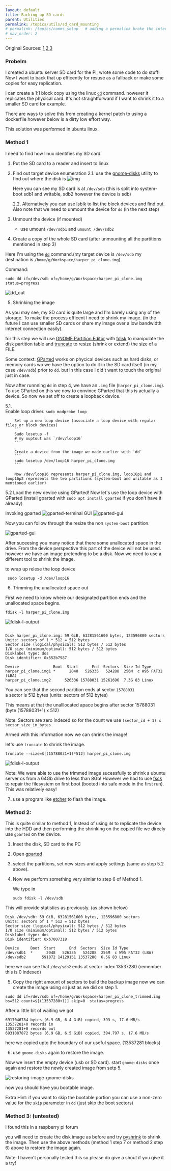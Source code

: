 ```yaml
---
layout: default
title: Backing up SD cards 
parent: Utilities
permalink: /topics/utils/sd_card_mounting
# permalink: /topics/comms_setup   # adding a permalink broke the internal linking to a topic 
# nav_order: 2
---
```


Original Sources: [1][source_1],[2][source_2],[3][source_3]

### Probelm 
I created a ubuntu server SD card for the PI, wrote some code to do stuff! Now I want to back that up efficently for resuse as a fallback or make some copies for easy replication. <br/>

I can create a 1:1 block copy using the linux [`dd`][dd_cmd_wiki] command. however it replicates the phycical card. It's not straightforward if I want to shrink it to a smaller SD card for example.

There are ways to solve this from creating a kernel patch to using a dockerfile however below is a dirty low effort way.

This solution was performed in ubuntu linux.

### Method 1 

I need to find how linux identifies my SD card.

1. Put the SD card to a reader and insert to linux 
2. Find out target device enumeration 
    2.1. use the [gnome-disks][gnome_disks] utility to find out where the disk is ![img][gnome_disks_img] <br/>

    Here you can see my SD card is at `/dev/sdb` (this is split into system-boot sdb1 and writable, sdb2 however the device is sdb) <br/>

    2.2. Alternatively you can use [lsblk][lsblk_man] to list the block devices and find out. Also note that we need to unmount the device for `dd` (in the next step) <br/>

3. Unmount the device (if mounted) 
    * use umount `/dev/sdb1` and `umount /dev/sdb2`

4. Create a copy of the whole SD card (after unmounting all the partitions mentioned in step 3)

Here I'm using the [`dd`][dd_manpages] command.(my target device is `/dev/sdb` my destination is `/home/g/Workspace/harper_pi_clone.img`)

Command:
```
sudo dd if=/dev/sdb of=/home/g/Workspace/harper_pi_clone.img status=progress
```

![dd_out](backing_up_and_restoring_bootable_linux_sd_cards/dd_cmd.png)


5. Shrinking the image 

As you may see, my SD card is quite large and I'm barely using any of the storage. To make the process efficent I need to shrink my image. (in the future I can use smaller SD cards or share my image over a low bandwidth internet connection easily).

for this step we will use [GNOME Partition Editor][gparted_web] with [fdisk][fdisk_man] to manipulate the disk partition table and [truncate][truncate_man] to resize (shrink or extend) the size of a FILE. 


Some context: [GParted][gparted_web] works on phycical devices such as hard disks, or memory cards wo we have the option to do it in the SD card itself (in my case `/dev/sdb`) prior to `dd`. but in this case I did't want to touch the original just in case. 

Now after runnning `dd` in step 4, we have an `.img` file (`harper_pi_clone.img`). To use GParted on this we now to convince GParted that this is actually a device. So now we set off to create a loopback device. 

 5.1.   
        Enable loop driver.
        ```
        sudo modprobe loop
        ```

        Set up a new loop device (associate a loop device with regular files or block devices)
        ```
        Sudo losetup -f 
        # my ouptout was `/dev/loop16`
        ```

        Create a device from the image we made earlier with `dd`
        ```
        sudo losetup /dev/loop16 harper_pi_clone.img
        ```

        Now /dev/loop16 represents harper_pi_clone.img, loop16p1 and loop16p2 represents the two partitions (system-boot and writable as I mentioned earlier) 


5.2 
        Load the new device using GParted! 
        Now let's use the loop device with GParted (install gparted with `sudo apt install gparted` if you don't have it already)

Invoking gparted 
![gparted-terminal](backing_up_and_restoring_bootable_linux_sd_cards/gparted-terminal.png)
GUI
![gparted-gui](backing_up_and_restoring_bootable_linux_sd_cards/gparted-gui.png)

Now you can follow through the resize the non `system-boot` partition. 

![gparted-gui](backing_up_and_restoring_bootable_linux_sd_cards/gparted-operation-complete.png)


After suceesing you many notice that there some unallocated space in the drive. From the device perspective this part of the device will not be used. however we have an image pretending to be a disk. Now we need to use a different tool to shrink the image. 

to wrap up relese the loop device

```
 sudo losetup -d /dev/loop16
```

6. Trimming the unallocated space out

First we need to know where our designated partition ends and the unallocated space begins. 

```
fdisk -l harper_pi_clone.img
```
![fdisk-l-output](backing_up_and_restoring_bootable_linux_sd_cards/fdisk_l_out.png)

```

Disk harper_pi_clone.img: 59 GiB, 63281561600 bytes, 123596800 sectors
Units: sectors of 1 * 512 = 512 bytes
Sector size (logical/physical): 512 bytes / 512 bytes
I/O size (minimum/optimal): 512 bytes / 512 bytes
Disklabel type: dos
Disk identifier: 0x552b7987

Device               Boot  Start      End  Sectors  Size Id Type
harper_pi_clone.img1 *      2048   526335   524288  256M  c W95 FAT32 (LBA)
harper_pi_clone.img2      526336 15788031 15261696  7.3G 83 Linux

```

You can see that the second partition ends at sector `15788031`  </br>
a sector is 512 bytes (units: sectors of 512 bytes)

This means at that the unalllocated apace begins after sector 15788031 (byte (15788031+1) x 512)

Note: Sectors are zero indexed so for the count we use `(sector_id + 1) x sector_size_in_bytes`

Armed with this information now we can shrink the image! 

let's use `truncate` to shrink the image. 

```
truncate --size=$[(15788031+1)*512] harper_pi_clone.img
```

![fdisk-l-output](backing_up_and_restoring_bootable_linux_sd_cards/shrunk_image.png)

Note: We were able to use the trimmed image sucessfully to shrink a ubuntu server os from a 64Gb drive to less than 8Gb! 
However we had to use [fsck][fsck_man] to repair the filesystem on first boot (booted into safe mode in the first run). This was relatively easy! 

7. use a program like [etcher](https://www.balena.io/etcher/) to flash the image.


### Method 2:

This is quite similar to method 1, Instead of using `dd` to replicate the device into the HDD and then performing the shrinking on the copied file we direcly use `gparted` on the device.

1. Inset the disk, SD card to the PC 
2. Open [gparted][gparted_web]
3. select the partitions, set new sizes and apply settings (same as step 5.2 above).
4. 
    Now we perform something very simlar to step 6 of Method 1. <br/>

    We type in 

    ```
    sudo fdisk -l /dev/sdb
    ```

This will provide statistics as previously. (as shown below)

```
Disk /dev/sdb: 59 GiB, 63281561600 bytes, 123596800 sectors
Units: sectors of 1 * 512 = 512 bytes
Sector size (logical/physical): 512 bytes / 512 bytes
I/O size (minimum/optimal): 512 bytes / 512 bytes
Disklabel type: dos
Disk identifier: 0xb7007318

Device     Boot  Start      End  Sectors  Size Id Type
/dev/sdb1  *      2048   526335   524288  256M  c W95 FAT32 (LBA)
/dev/sdb2       591872 14129151 13537280  6.5G 83 Linux

```

here we can see that `/dev/sdb2` ends at sector index 13537280 (remember this is 0 indexed) <br/>

5. Copy the right amount of sectors to build the backup image
now we can create the image using `dd` just as we did on step 1. 

```
sudo dd if=/dev/sdb of=/home/g/Workspace/harper_pi_clone_trimmed.img bs=512 count=$[(13537280+1)] skip=0  status=progress
```
After a little bit of waiting we got 

```
6917046784 bytes (6.9 GB, 6.4 GiB) copied, 393 s, 17.6 MB/s
13537281+0 records in
13537281+0 records out
6931087872 bytes (6.9 GB, 6.5 GiB) copied, 394.797 s, 17.6 MB/s

```

here we copied upto the boundary of our useful space. (13537281 blocks)

6. use `gnome-disks` again to restore the image.

Now we insert the empty device (usb or SD card). start `gnome-disks` once again and restore the newly created image from setp 5. 

![restoring-image-gnome-disks](backing_up_and_restoring_bootable_linux_sd_cards/restoring-image-gnome-disks.png)

now you should have you bootable image. 


Extra Hint: if you want to skip the bootable portion you can use a non-zero value for the `skip` parameter in `dd` (just skip the boot sectors)


### Method 3: (untested)

I found this in a raspberry pi forum 

you will need to create the disk image as before and try [pyshrink](https://github.com/Drewsif/PiShrink) to shrink the image. Then use the above methods (method 1 step 7 or method 2 step 6) above to restore the image again. 

Note: I haven't personally tested this so please do give a shout if you give it a try! 





[source_1]: https://softwarebakery.com//shrinking-images-on-linux
[source_2]: https://askubuntu.com/a/1174509
[source_3]: http://wladimir-tm4pda.blogspot.com/2016/01/shrinking-images-on-linux.html
[dd_cmd_wiki]: https://en.wikipedia.org/wiki/Dd_(Unix)
[dd_manpages]: https://man7.org/linux/man-pages/man1/dd.1.html
[gnome_disks]: https://en.wikipedia.org/wiki/GNOME_Disks
[lsblk_man]: https://man7.org/linux/man-pages/man8/lsblk.8.html
[fdisk_man]: https://man7.org/linux/man-pages/man8/fdisk.8.html
[truncate_man]: https://man7.org/linux/man-pages/man1/truncate.1.html
[gparted_web]: https://gparted.org/index.php
[fsck_man]: https://man7.org/linux/man-pages/man8/fsck.8.html
[gnome_disks_img]: backing_up_and_restoring_bootable_linux_sd_cards/gnome-disks.png
